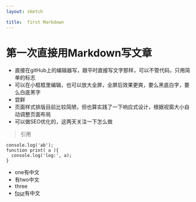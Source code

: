```yaml
---
layout: sketch

title:  first Markdown
---
```


# 第一次直接用Markdown写文章

+ 直接在gitHub上的编辑器写，跟平时直接写文字那样，可以不管代码，只用简单的标志
+ 可以在小框框里编辑，也可以放大全屏，全屏后效果更爽，要么黑底白字，要么白底黑字
+ 尝鲜
+ 页面样式排版目前比较简陋，但也算实践了一下响应式设计，根据视窗大小自动调整页面布局
+ 可以做SEO优化的，这两天关注一下怎么做

> 引用

    console.log('ab');
    function print( a ){
      console.log('log:', a);
    }
+ one有中文
+ 有two中文
+ three
+ [four](http://baidu.com)有中文


